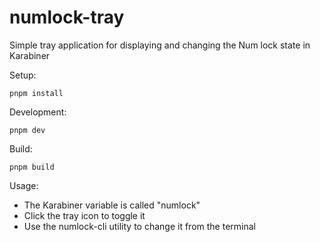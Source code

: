 # numlock-tray

Simple tray application for displaying and changing the Num lock state in Karabiner

Setup:

```
pnpm install
```

Development:

```
pnpm dev
```

Build:

```
pnpm build
```

Usage:

-   The Karabiner variable is called "numlock"
-   Click the tray icon to toggle it
-   Use the numlock-cli utility to change it from the terminal
